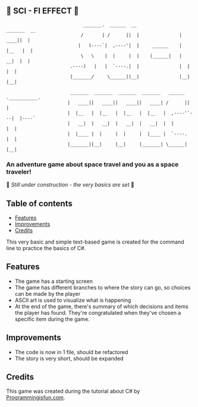 ## :space_invader: SCI - FI EFFECT :space_invader:

                                 _______.  ______  __                 _______  __  
                                /       | /      ||  |               |   ____||  | 
                               |   (----`|  ,----'|  |     ______    |  |__   |  | 
                                \   \    |  |     |  |    |______|   |   __|  |  | 
                            .----)   |   |  `----.|  |               |  |     |  | 
                            |_______/     \______||__|               |__|     |__| 
                                                                   
                            _______  _______  _______  _______   ______ .___________.
                           |   ____||   ____||   ____||   ____| /      ||           |
                           |  |__   |  |__   |  |__   |  |__   |  ,----'`---|  |----`
                           |   __|  |   __|  |   __|  |   __|  |  |         |  |     
                           |  |____ |  |     |  |     |  |____ |  `----.    |  |     
                           |_______||__|     |__|     |_______| \______|    |__|

### An adventure game about space travel and you as a space traveler!

:construction: *Still under construction - the very basics are set* :construction:

## Table of contents

* [Features](#features)
* [Improvements](#improvements)
* [Credits](#credits)

This very basic and simple text-based game is created for the command line to practice the basics of C#.

## Features
- The game has a starting screen
- The game has different branches to where the story can go, so choices can be made by the player
- ASCII art is used to visualize what is happening
- At the end of the game, there's summary of which decisions and items the player has found. They're congratulated when they've chosen a specific item during the game.

## Improvements
- The code is now in 1 file, should be refactored
- The story is very short, should be expanded

## Credits

This game was created during the tutorial about C# by [Programmingisfun.com](http://programmingisfun.com/learn/c-sharp-adventure-game/).
